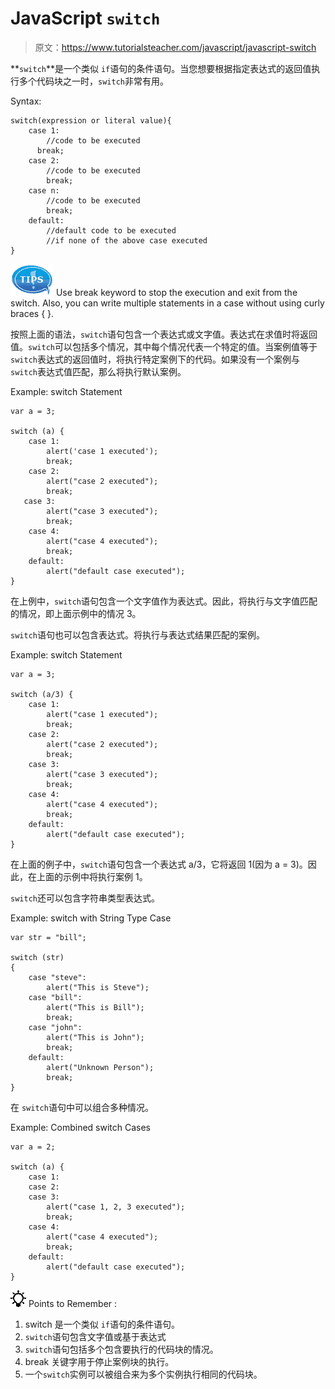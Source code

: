 # JavaScript `switch`

> 原文：<https://www.tutorialsteacher.com/javascript/javascript-switch>

**`switch`**是一个类似 `if`语句的条件语句。当您想要根据指定表达式的返回值执行多个代码块之一时，`switch`非常有用。

Syntax:

```
switch(expression or literal value){
    case 1:
        //code to be executed
      break;
    case 2:
        //code to be executed
        break;
    case n:
        //code to be executed
        break;
    default:
        //default code to be executed 
        //if none of the above case executed
}

```

![](img/751bca76a769f8ad315ebee3fdf7d98e.png) Use break keyword to stop the execution and exit from the switch. Also, you can write multiple statements in a case without using curly braces { }.

按照上面的语法，`switch`语句包含一个表达式或文字值。表达式在求值时将返回值。`switch`可以包括多个情况，其中每个情况代表一个特定的值。当案例值等于`switch`表达式的返回值时，将执行特定案例下的代码。如果没有一个案例与`switch`表达式值匹配，那么将执行默认案例。

Example: switch Statement

```
var a = 3;

switch (a) {
    case 1:
        alert('case 1 executed');
        break;
    case 2:
        alert("case 2 executed");
        break;
   case 3:
        alert("case 3 executed");
        break;
    case 4:
        alert("case 4 executed");
        break;
    default:
        alert("default case executed");
} 
```

在上例中，`switch`语句包含一个文字值作为表达式。因此，将执行与文字值匹配的情况，即上面示例中的情况 3。

`switch`语句也可以包含表达式。将执行与表达式结果匹配的案例。

Example: switch Statement

```
var a = 3;

switch (a/3) {
    case 1:
        alert("case 1 executed");
        break;
    case 2:
        alert("case 2 executed");
        break;
    case 3:
        alert("case 3 executed");
        break;
    case 4:
        alert("case 4 executed");
        break;
    default:
        alert("default case executed");
} 
```

在上面的例子中，`switch`语句包含一个表达式 a/3，它将返回 1(因为 a = 3)。因此，在上面的示例中将执行案例 1。

`switch`还可以包含字符串类型表达式。

Example: switch with String Type Case

```
var str = "bill";

switch (str) 
{
    case "steve":
        alert("This is Steve");
    case "bill":
        alert("This is Bill");
        break;
    case "john":
        alert("This is John");
        break;
    default:
        alert("Unknown Person");
        break;
} 
```

在 `switch`语句中可以组合多种情况。

Example: Combined switch Cases

```
var a = 2;

switch (a) {
    case 1:
    case 2:
    case 3:
        alert("case 1, 2, 3 executed");
        break;
    case 4:
        alert("case 4 executed");
        break;
    default:
        alert("default case executed");
} 
```

![](img/85db52f5404f0c468e1b194aa487d6a1.png)  Points to Remember :

1.  switch 是一个类似 `if`语句的条件语句。
2.  `switch`语句包含文字值或基于表达式
3.  `switch`语句包括多个包含要执行的代码块的情况。
4.  break 关键字用于停止案例块的执行。
5.  一个`switch`实例可以被组合来为多个实例执行相同的代码块。